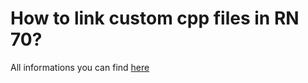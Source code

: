# How to link custom cpp files in RN 70?

All informations you can find [here](https://github.com/callstack/fabric-library-with-custom-cpp-example)

